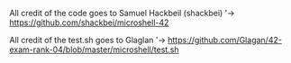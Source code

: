 All credit of the code goes to Samuel Hackbeil (shackbei)
'-> https://github.com/shackbei/microshell-42

All credit of the test.sh goes to Glaglan
'-> https://github.com/Glagan/42-exam-rank-04/blob/master/microshell/test.sh
